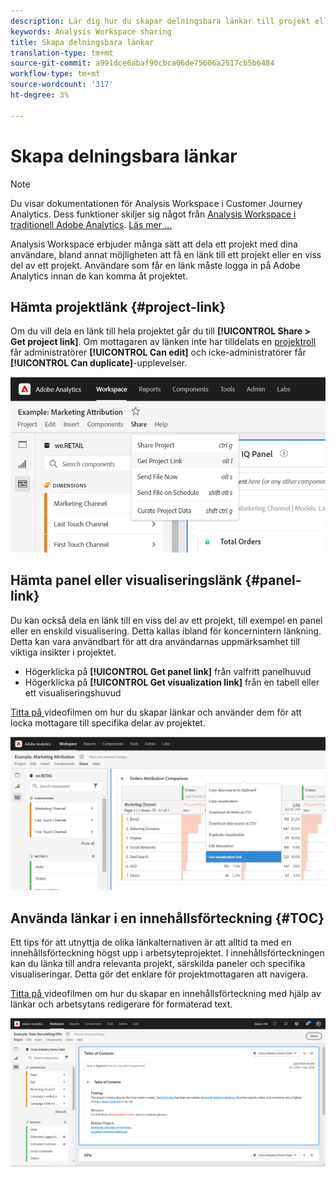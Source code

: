 ```yaml
---
description: Lär dig hur du skapar delningsbara länkar till projekt eller visualiseringar
keywords: Analysis Workspace sharing
title: Skapa delningsbara länkar
translation-type: tm+mt
source-git-commit: a991dce6abaf90cbca06de75606a2517cb5b6484
workflow-type: tm+mt
source-wordcount: '317'
ht-degree: 3%

---
```



# Skapa delningsbara länkar

>[!NOTE]
>
>Du visar dokumentationen för Analysis Workspace i Customer Journey Analytics. Dess funktioner skiljer sig något från [Analysis Workspace i traditionell Adobe Analytics](https://docs.adobe.com/content/help/en/analytics/analyze/analysis-workspace/home.html). [Läs mer …](/help/getting-started/cja-aa.md)

Analysis Workspace erbjuder många sätt att dela ett projekt med dina användare, bland annat möjligheten att få en länk till ett projekt eller en viss del av ett projekt. Användare som får en länk måste logga in på Adobe Analytics innan de kan komma åt projektet.

## Hämta projektlänk {#project-link}

Om du vill dela en länk till hela projektet går du till **[!UICONTROL Share > Get project link]**. Om mottagaren av länken inte har tilldelats en [projektroll](https://docs.adobe.com/content/help/en/analytics/analyze/analysis-workspace/curate-share/share-projects.html) får administratörer **[!UICONTROL Can edit]** och icke-administratörer får **[!UICONTROL Can duplicate]**-upplevelser.

![](assets/get-project-link.png)

## Hämta panel eller visualiseringslänk {#panel-link}

Du kan också dela en länk till en viss del av ett projekt, till exempel en panel eller en enskild visualisering. Detta kallas ibland för koncernintern länkning. Detta kan vara användbart för att dra användarnas uppmärksamhet till viktiga insikter i projektet.

* Högerklicka på **[!UICONTROL Get panel link]** från valfritt panelhuvud
* Högerklicka på **[!UICONTROL Get visualization link]** från en tabell eller ett visualiseringshuvud

[Titta på ](https://docs.adobe.com/content/help/en/analytics-learn/tutorials/analysis-workspace/visualizations/intra-linking-in-analysis-workspace.html) videofilmen om hur du skapar länkar och använder dem för att locka mottagare till specifika delar av projektet.

![](assets/get-viz-link.png)

## Använda länkar i en innehållsförteckning {#TOC}

Ett tips för att utnyttja de olika länkalternativen är att alltid ta med en innehållsförteckning högst upp i arbetsyteprojektet. I innehållsförteckningen kan du länka till andra relevanta projekt, särskilda paneler och specifika visualiseringar. Detta gör det enklare för projektmottagaren att navigera.

[Titta på ](https://docs.adobe.com/content/help/en/analytics-learn/tutorials/analysis-workspace/navigating-workspace-projects/create-a-toc-in-analysis-workspace.html) videofilmen om hur du skapar en innehållsförteckning med hjälp av länkar och arbetsytans redigerare för formaterad text.

![](assets/toc.png)